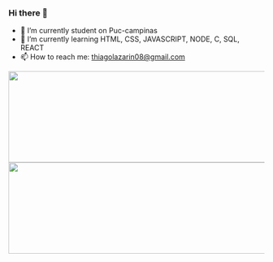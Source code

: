 ### Hi there 👋

- 🔭 I’m currently student on Puc-campinas
- 🌱 I’m currently learning HTML, CSS, JAVASCRIPT, NODE, C, SQL, REACT 
- 📫 How to reach me: thiagolazarin08@gmail.com


<div>
  <img   width ="525" height="180em" src="https://github-readme-stats.vercel.app/api?username=thiagolazarin&show_icons=true&theme=dracula&include_all_commits=true&count_private=true"/>
  <img  width = "525" height="180em" src="https://github-readme-stats.vercel.app/api/top-langs/?username=thiagolazarin&layout=compact&langs_count=16&theme=dracula"/>
</div>
<div style="display: flex"><br>
</div>





